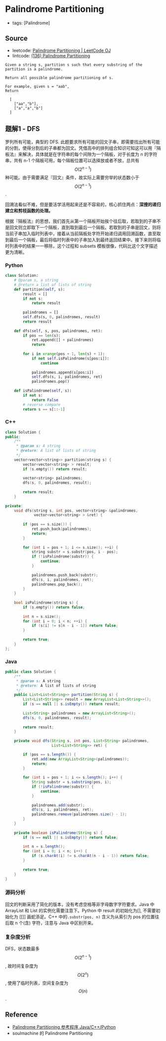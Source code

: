 # Palindrome Partitioning

- tags: [Palindrome]

## Source

- leetcode: [Palindrome Partitioning | LeetCode OJ](https://leetcode.com/problems/palindrome-partitioning/)
- lintcode: [(136) Palindrome Partitioning](http://www.lintcode.com/en/problem/palindrome-partitioning/)

```
Given a string s, partition s such that every substring of the partition is a palindrome.

Return all possible palindrome partitioning of s.

For example, given s = "aab",
Return

  [
    ["aa","b"],
    ["a","a","b"]
  ]
```

## 题解1 - DFS

罗列所有可能，典型的 DFS. 此题要求所有可能的回文子串，即需要找出所有可能的分割，使得分割后的子串都为回文。凭借高中的排列组合知识可知这可以用『隔板法』来解决，具体就是在字符串的每个间隙为一个隔板，对于长度为 n 的字符串，共有 n-1 个隔板可用，每个隔板位置可以选择放或者不放，总共有 $$O(2^{n-1})$$ 种可能。由于需要满足『回文』条件，故实际上需要穷举的状态数小于 $$O(2^{n-1})$$.

回溯法看似不难，但是要活学活用起来还是不容易的，核心抓住两点：**深搜的递归建立和剪枝函数的处理。**

根据『隔板法』的思想，我们首先从第一个隔板开始挨个往后取，若取到的子串不是回文则立即取下一个隔板，直到取到最后一个隔板。若取到的子串是回文，则将当前子串加入临时列表中，接着从当前隔板处字符开始递归调用回溯函数，直至取到最后一个隔板，最后将临时列表中的子串加入到最终返回结果中。接下来则将临时列表中的结果一一移除，这个过程和 subsets 模板很像，代码比这个文字描述更为清晰。

### Python

```python
class Solution:
    # @param s, a string
    # @return a list of lists of string
    def partition(self, s):
        result = []
        if not s:
            return result
        
        palindromes = []
        self.dfs(s, 0, palindromes, result)
        return result
    
    def dfs(self, s, pos, palindromes, ret):
        if pos == len(s):
            ret.append([] + palindromes)
            return
        
        for i in xrange(pos + 1, len(s) + 1):
            if not self.isPalindrome(s[pos:i]):
                continue
            
            palindromes.append(s[pos:i])
            self.dfs(s, i, palindromes, ret)
            palindromes.pop()
    
    def isPalindrome(self, s):
        if not s:
            return False
        # reverse compare
        return s == s[::-1]
```

### C++

```c++
class Solution {
public:
    /**
     * @param s: A string
     * @return: A list of lists of string
     */
    vector<vector<string>> partition(string s) {
        vector<vector<string> > result;
        if (s.empty()) return result;
        
        vector<string> palindromes;
        dfs(s, 0, palindromes, result);
        
        return result;
    }
    
private:
    void dfs(string s, int pos, vector<string> &palindromes, 
             vector<vector<string> > &ret) {
        
        if (pos == s.size()) {
            ret.push_back(palindromes);
            return;
        }
        
        for (int i = pos + 1; i <= s.size(); ++i) {
            string substr = s.substr(pos, i - pos);
            if (!isPalindrome(substr)) {
                continue;
            }
            
            palindromes.push_back(substr);
            dfs(s, i, palindromes, ret);
            palindromes.pop_back();
        }
    }
    
    bool isPalindrome(string s) {
        if (s.empty()) return false;
        
        int n = s.size();
        for (int i = 0; i < n; ++i) {
            if (s[i] != s[n - i - 1]) return false;
        }
        
        return true;
    }
};
```

### Java

```java
public class Solution {
    /**
     * @param s: A string
     * @return: A list of lists of string
     */
    public List<List<String>> partition(String s) {
        List<List<String>> result = new ArrayList<List<String>>();
        if (s == null || s.isEmpty()) return result;
        
        List<String> palindromes = new ArrayList<String>();
        dfs(s, 0, palindromes, result);
        
        return result;
    }
    
    private void dfs(String s, int pos, List<String> palindromes, 
                     List<List<String>> ret) {

        if (pos == s.length()) {
            ret.add(new ArrayList<String>(palindromes));
            return;
        }
        
        for (int i = pos + 1; i <= s.length(); i++) {
            String substr = s.substring(pos, i);
            if (!isPalindrome(substr)) {
                continue;
            }
            
            palindromes.add(substr);
            dfs(s, i, palindromes, ret);
            palindromes.remove(palindromes.size() - 1);
        }
    }
    
    private boolean isPalindrome(String s) {
        if (s == null || s.isEmpty()) return false;
        
        int n = s.length();
        for (int i = 0; i < n; i++) {
            if (s.charAt(i) != s.charAt(n - i - 1)) return false;
        }
        
        return true;
    }
}
```

### 源码分析

回文的判断采用了简化的版本，没有考虑空格等非字母数字字符要求。Java 中 ArrayList 和 List 的实例化需要注意下。Python 中 result 的初始化为[], 不需要初始化为 [[]] 画蛇添足。C++ 中的`.substr(pos, n)` 含义为从索引为 pos 的位置往后取 n 个(含) 字符，注意与 Java 中区别开来。

### 复杂度分析

DFS，状态数最多 $$O(2^{n-1})$$, 故时间复杂度为 $$O(2^n)$$, 使用了临时列表，空间复杂度为 $$O(n)$$.

## Reference

- [Palindrome Partitioning 参考程序 Java/C++/Python](http://www.jiuzhang.com/solutions/palindrome-partitioning/)
- soulmachine 的 Palindrome Partitioning
